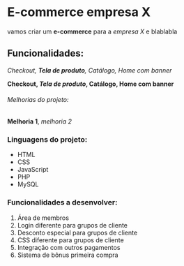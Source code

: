 # E-commerce empresa X

vamos criar um **e-commerce** para a *empresa X* e blablabla

## Funcionalidades:

_Checkout, **Tela de produto**, Catálogo, Home com banner_

**Checkout, _Tela de produto_, Catálogo, Home com banner**

###### Melhorias do projeto: 

__Melhoria 1__, _melhoria 2_

### Linguagens do projeto:

* HTML
* CSS
* JavaScript
* PHP
* MySQL

### Funcionalidades a desenvolver:

1. Área de membros
 1. Login diferente para grupos de cliente
 2. Desconto especial para grupos de cliente
 3. CSS diferente para grupos de cliente
2. Integração com outros pagamentos
3. Sistema de bônus primeira compra